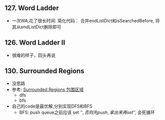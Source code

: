 
## 127. Word Ladder

*  一次WA,花了很长时间: 简化代码： 合并endListDict和isSearchedBefore, 将其从endListDict删除即可

## 126. Word Ladder II

*  很难的样子，回头再说

## 130. Surrounded Regions

*  没思路
*  参考: [Surrounded Regions 包围区域](http://www.cnblogs.com/grandyang/p/4555831.html)
    +  dfs
    +  bfs
*  自己的code是最优解,分别实现DFS和BFS
    +  BFS: push queue之前应该 set '$',  否则先push, 拿出来再set '$', 会死循环

